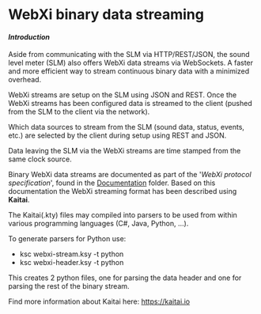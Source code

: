 

# WebXi binary data streaming
#### *Introduction*

Aside from communicating with the SLM via HTTP/REST/JSON, the sound level meter (SLM) also offers WebXi data streams via WebSockets. A faster and more efficient way to stream continuous binary data with a minimized overhead.

WebXi streams are setup on the SLM using JSON and REST. Once the WebXi streams has been configured data is streamed to the client (pushed from the SLM to the client via the network).

Which data sources to stream from the SLM (sound data, status, events, etc.) are selected by the client during setup using REST and JSON.

Data leaving the SLM via the WebXi streams are time stamped from the same clock source.

Binary WebXi data streams are documented as part of the '*WebXi protocol specification*', found in the [Documentation](Documentation) folder. Based on this documentation the WebXi streaming format has been described using **Kaitai**.

The Kaitai(.kty) files may compiled into parsers to be used from within various programming languages (C#, Java, Python, …).

To generate parsers for Python use:
* ksc webxi-stream.ksy -t python
* ksc webxi-header.ksy -t python

This creates 2 python files, one for parsing the data header and one for parsing the rest of the binary stream.

Find more information about Kaitai here: https://kaitai.io

